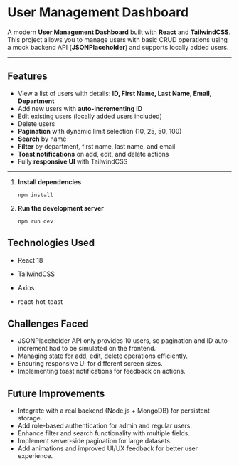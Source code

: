 # User Management Dashboard

A modern **User Management Dashboard** built with **React** and **TailwindCSS**.  
This project allows you to manage users with basic CRUD operations using a mock backend API (**JSONPlaceholder**) and supports locally added users.

---

## Features

- View a list of users with details: **ID, First Name, Last Name, Email, Department**  
- Add new users with **auto-incrementing ID**  
- Edit existing users (locally added users included)  
- Delete users  
- **Pagination** with dynamic limit selection (10, 25, 50, 100)  
- **Search** by name  
- **Filter** by department, first name, last name, and email  
- **Toast notifications** on add, edit, and delete actions  
- Fully **responsive UI** with TailwindCSS  

---
1. **Install dependencies**

   ```npm install```

2. **Run the development server**

   ```npm run dev```

## Technologies Used
- React 18

- TailwindCSS

- Axios

- react-hot-toast


## Challenges Faced

- JSONPlaceholder API only provides 10 users, so pagination and ID auto-increment had to be simulated on the frontend.
- Managing state for add, edit, delete operations efficiently.
- Ensuring responsive UI for different screen sizes.
- Implementing toast notifications for feedback on actions.

## Future Improvements

- Integrate with a real backend (Node.js + MongoDB) for persistent storage.
- Add role-based authentication for admin and regular users.
- Enhance filter and search functionality with multiple fields.
- Implement server-side pagination for large datasets.
- Add animations and improved UI/UX feedback for better user experience.